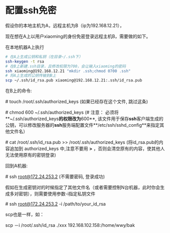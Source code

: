 # 配置ssh免密

假设你的本地主机为A，远程主机为B（ip为192.168.12.21），

现在想在A上以用户xiaoming的身份免密登录远程主机B，需要做的如下。

在本地机器A上执行

```bash
# 在A上生成公钥和私钥（在目录~/.ssh下）
ssh-keygen -t rsa 
# 在B上新建.ssh目录，且修改权限为700，会让输入xiaoming的密码
ssh xiaoming@192.168.12.21 "mkdir .ssh;chmod 0700 .ssh" 
# 将A上生成的公钥传输到B上
scp ~/.ssh/id_rsa.pub xiaoming@192.168.12.21:.ssh/id_rsa.pub
```













在B上的命令:

\# touch /root/.ssh/authorized\_keys \(如果已经存在这个文件, 跳过这条\)

\# chmod 600 ~/.ssh/authorized\_keys  \(\# 注意： 必须将**~/.ssh/authorized\_keys**的权限改为**600**, 该文件用于保存**ssh**客户端生成的公钥，可以修改服务器的**ssh**服务端配置文件**/etc/ssh/sshd\_config**来指定其他文件名）

\# cat /root/.ssh/id\_rsa.pub  &gt;&gt; /root/.ssh/authorized\_keys \(将id\_rsa.pub的内容追加到 authorized\_keys 中,注意不要用 **&gt;** ，否则会清空原有的内容，使其他人无法使用原有的密钥登录\)

回到A机器:

\# ssh root@172.24.253.2 \(不需要密码, 登录成功\)

假如在生成密钥对的时候指定了其他文件名（或者需要控制N台机器，此时你会生成多对密钥），则需要使用参数-i指定私钥文件

\# ssh root@172.24.253.2 -i /path/to/your\_id\_rsa

scp也是一样，如：

scp －i /root/.ssh/id\_rsa  ./xxx 192.168.102.158:/home/wwy/bak

